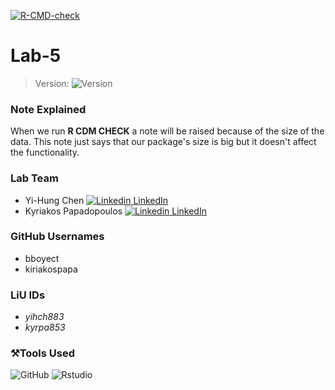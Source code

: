 <!-- badges: start -->
  [![R-CMD-check](https://github.com/kiriakospapa/Lab-5/actions/workflows/R-CMD-check.yaml/badge.svg)](https://github.com/kiriakospapa/Lab-5/actions/workflows/R-CMD-check.yaml)
  <!-- badges: end -->

# Lab-5
> Version:
<img alt="Version" src="https://img.shields.io/amo/v/W?label=Version&logo=R&logoColor=yellow"></a>

### Note Explained
When we run **R CDM CHECK** a note will be raised because of the size of the data. This note just says that our package's size is big but it doesn't affect the functionality. 

### Lab Team
* Yi-Hung Chen [![Linkedin](https://i.stack.imgur.com/gVE0j.png) LinkedIn](https://www.linkedin.com/in/yi-hung-chen-7aa54120a/)
* Kyriakos Papadopoulos [![Linkedin](https://i.stack.imgur.com/gVE0j.png) LinkedIn](https://www.linkedin.com/in/kyriakos-papadopoulos-0295461a0/)

### GitHub Usernames
* bboyect
* kiriakospapa

### LiU IDs
* *yihch883*
* *kyrpa853*

### ⚒️Tools Used
<img alt="GitHub" src="https://img.shields.io/badge/Github--edr?style=plastic&logo=github&?logoColor=red&logoWidth=20&color=inactive"></a>
<img alt="Rstudio" src="https://img.shields.io/badge/Rstudio--edr?style=plastic&logo=rstudio&?logoColor=red&logoWidth=20&color=inactive&labelColor=success"></a>

